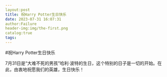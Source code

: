 ```yaml
---
layout:post
title: 祝Harry Potter生日快乐
date: 2023-07-31 16:07:31
author:Failure
header-img:img/the-first.png
catalog:true
tags:
---
```

#祝Harry Potter生日快乐

7月31日是“大难不死的男孩”哈利·波特的生日，这个特别的日子是一切的开始。在此，由衷地祝愿我们的英雄，生日快乐！
 
